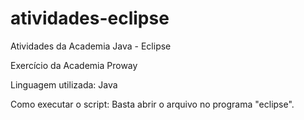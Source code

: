 # atividades-eclipse
Atividades da Academia Java - Eclipse 


Exercício da Academia Proway

Linguagem utilizada: Java

Como executar o script: Basta abrir o arquivo no programa "eclipse".
